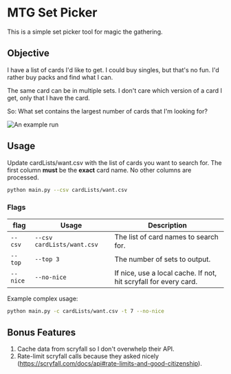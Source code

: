 # MTG Set Picker

This is a simple set picker tool for magic the gathering.

## Objective

I have a list of cards I'd like to get. I could buy singles,
but that's no fun. I'd rather buy packs and find what I can.

The same card can be in multiple sets. I don't care which
version of a card I get, only that I have the card.

So:
What set contains the largest number of cards that I'm
looking for?

![An example run](docFiles/run1.png)

## Usage

Update cardLists/want.csv with the list of cards you want to search for. The first
column **must** be the **exact** card name. No other columns are processed.
```sh
python main.py --csv cardLists/want.csv
```

### Flags

| flag     | Usage                      | Description                                                      |
| -------- | -------------------------- | ---------------------------------------------------------------- |
| `--csv`  | `--csv cardLists/want.csv` | The list of card names to search for.                            |
| `--top`  | `--top 3`                  | The number of sets to output.                                    |
| `--nice` | `--no-nice`                | If nice, use a local cache. If not, hit scryfall for every card. |

Example complex usage:
```sh
python main.py -c cardLists/want.csv -t 7 --no-nice
```

## Bonus Features

1. Cache data from scryfall so I don't overwhelp their API.
1. Rate-limit scryfall calls because they asked nicely (https://scryfall.com/docs/api#rate-limits-and-good-citizenship).

